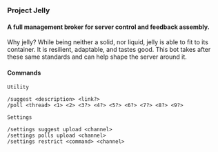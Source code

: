 ### Project Jelly
#### A full management broker for server control and feedback assembly.
Why jelly? While being neither a solid, nor liquid, jelly is able to fit to its container. It is resilient, adaptable, and tastes good. This bot takes after these same standards and can help shape the server around it.
#### Commands
```
Utility

/suggest <description> <link?>
/poll <thread> <1> <2> <3?> <4?> <5?> <6?> <7?> <8?> <9?>
```

```
Settings

/settings suggest upload <channel>
/settings polls upload <channel>
/settings restrict <command> <channel>
```
